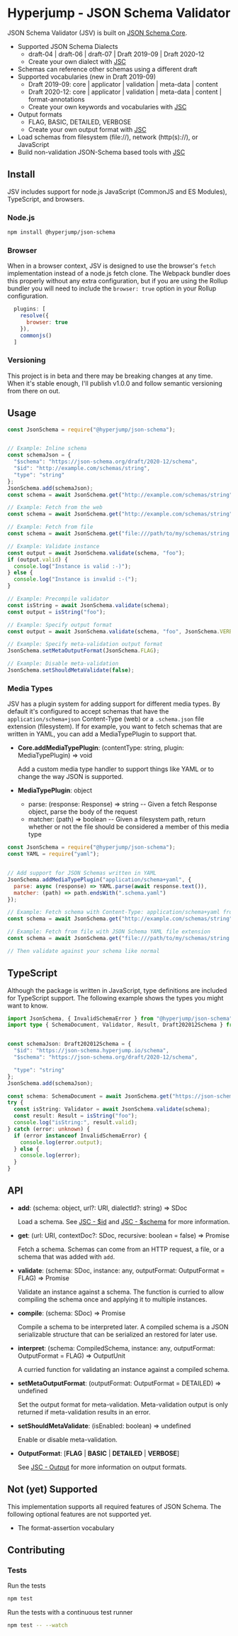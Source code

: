 # Hyperjump - JSON Schema Validator
JSON Schema Validator (JSV) is built on [JSON Schema Core](https://github.com/hyperjump-io/json-schema-core).

* Supported JSON Schema Dialects
  * draft-04 | draft-06 | draft-07 | Draft 2019-09 | Draft 2020-12
  * Create your own dialect with [JSC](https://github.com/hyperjump-io/json-schema-core)
* Schemas can reference other schemas using a different draft
* Supported vocabularies (new in Draft 2019-09)
  * Draft 2019-09: core | applicator | validation | meta-data | content
  * Draft 2020-12: core | applicator | validation | meta-data | content |
    format-annotations
  * Create your own keywords and vocabularies with [JSC](https://github.com/hyperjump-io/json-schema-core)
* Output formats
  * FLAG, BASIC, DETAILED, VERBOSE
  * Create your own output format with [JSC](https://github.com/hyperjump-io/json-schema-core)
* Load schemas from filesystem (file://), network (http(s)://), or JavaScript
* Build non-validation JSON-Schema based tools with [JSC](https://github.com/hyperjump-io/json-schema-core)

## Install
JSV includes support for node.js JavaScript (CommonJS and ES Modules),
TypeScript, and browsers.

### Node.js
```bash
npm install @hyperjump/json-schema
```

### Browser
When in a browser context, JSV is designed to use the browser's `fetch`
implementation instead of a node.js fetch clone. The Webpack bundler does this
properly without any extra configuration, but if you are using the Rollup
bundler you will need to include the `browser: true` option in your Rollup
configuration.

```javascript
  plugins: [
    resolve({
      browser: true
    }),
    commonjs()
  ]
```

### Versioning
This project is in beta and there may be breaking changes at any time. When it's
stable enough, I'll publish v1.0.0 and follow semantic versioning from there on
out.

## Usage
```javascript
const JsonSchema = require("@hyperjump/json-schema");


// Example: Inline schema
const schemaJson = {
  "$schema": "https://json-schema.org/draft/2020-12/schema",
  "$id": "http://example.com/schemas/string",
  "type": "string"
};
JsonSchema.add(schemaJson);
const schema = await JsonSchema.get("http://example.com/schemas/string");

// Example: Fetch from the web
const schema = await JsonSchema.get("http://example.com/schemas/string");

// Example: Fetch from file
const schema = await JsonSchema.get("file:///path/to/my/schemas/string.schema.json");

// Example: Validate instance
const output = await JsonSchema.validate(schema, "foo");
if (output.valid) {
  console.log("Instance is valid :-)");
} else {
  console.log("Instance is invalid :-(");
}

// Example: Precompile validator
const isString = await JsonSchema.validate(schema);
const output = isString("foo");

// Example: Specify output format
const output = await JsonSchema.validate(schema, "foo", JsonSchema.VERBOSE);

// Example: Specify meta-validation output format
JsonSchema.setMetaOutputFormat(JsonSchema.FLAG);

// Example: Disable meta-validation
JsonSchema.setShouldMetaValidate(false);
```

### Media Types
JSV has a plugin system for adding support for different media types. By default
it's configured to accept schemas that have the `application/schema+json`
Content-Type (web) or a `.schema.json` file extension (filesystem). If for
example, you want to fetch schemas that are written in YAML, you can add a
MediaTypePlugin to support that.

* **Core.addMediaTypePlugin**: (contentType: string, plugin: MediaTypePlugin) => void

    Add a custom media type handler to support things like YAML or to change the
    way JSON is supported.
* **MediaTypePlugin**: object

    * parse: (response: Response) => string -- Given a fetch Response object,
      parse the body of the request
    * matcher: (path) => boolean -- Given a filesystem path, return whether or
      not the file should be considered a member of this media type

```javascript
const JsonSchema = require("@hyperjump/json-schema");
const YAML = require("yaml");


// Add support for JSON Schemas written in YAML
JsonSchema.addMediaTypePlugin("application/schema+yaml", {
  parse: async (response) => YAML.parse(await response.text()),
  matcher: (path) => path.endsWith(".schema.yaml")
});

// Example: Fetch schema with Content-Type: application/schema+yaml from the web
const schema = await JsonSchema.get("http://example.com/schemas/string");

// Example: Fetch from file with JSON Schema YAML file extension
const schema = await JsonSchema.get("file:///path/to/my/schemas/string.schema.yaml");

// Then validate against your schema like normal
```

## TypeScript
Although the package is written in JavaScript, type definitions are included for
TypeScript support. The following example shows the types you might want to
know.

```typescript
import JsonSchema, { InvalidSchemaError } from "@hyperjump/json-schema";
import type { SchemaDocument, Validator, Result, Draft202012Schema } from "@hyperjump/json-schema";


const schemaJson: Draft202012Schema = {
  "$id": "https://json-schema.hyperjump.io/schema",
  "$schema": "https://json-schema.org/draft/2020-12/schema",

  "type": "string"
};
JsonSchema.add(schemaJson);

const schema: SchemaDocument = await JsonSchema.get("https://json-schema.hyperjump.io/schema");
try {
  const isString: Validator = await JsonSchema.validate(schema);
  const result: Result = isString("foo");
  console.log("isString:", result.valid);
} catch (error: unknown) {
  if (error instanceof InvalidSchemaError) {
    console.log(error.output);
  } else {
    console.log(error);
  }
}
```

## API
* **add**: (schema: object, url?: URI, dialectId?: string) => SDoc

    Load a schema. See [JSC - $id](https://github.com/hyperjump-io/json-schema-core#id)
    and [JSC - $schema](https://github.com/hyperjump-io/json-schema-core#schema-1)
    for more information.
* **get**: (url: URI, contextDoc?: SDoc, recursive: boolean = false) => Promise<SDoc>

    Fetch a schema. Schemas can come from an HTTP request, a file, or a schema
    that was added with `add`.
* **validate**: (schema: SDoc, instance: any, outputFormat: OutputFormat = FLAG) => Promise<OutputUnit>

    Validate an instance against a schema. The function is curried to allow
    compiling the schema once and applying it to multiple instances.
* **compile**: (schema: SDoc) => Promise<CompiledSchema>

    Compile a schema to be interpreted later. A compiled schema is a JSON
    serializable structure that can be serialized an restored for later use.
* **interpret**: (schema: CompiledSchema, instance: any, outputFormat: OutputFormat = FLAG) => OutputUnit

    A curried function for validating an instance against a compiled schema.
* **setMetaOutputFormat**: (outputFormat: OutputFormat = DETAILED) => undefined

    Set the output format for meta-validation. Meta-validation output is only
    returned if meta-validation results in an error.
* **setShouldMetaValidate**: (isEnabled: boolean) => undefined

    Enable or disable meta-validation.
* **OutputFormat**: [**FLAG** | **BASIC** | **DETAILED** | **VERBOSE**]

    See [JSC - Output](https://github.com/hyperjump-io/json-schema-core#output)
    for more information on output formats.

## Not (yet) Supported
This implementation supports all required features of JSON Schema. The following
optional features are not supported yet.

* The format-assertion vocabulary

## Contributing

### Tests

Run the tests

```bash
npm test
```

Run the tests with a continuous test runner

```bash
npm test -- --watch
```
